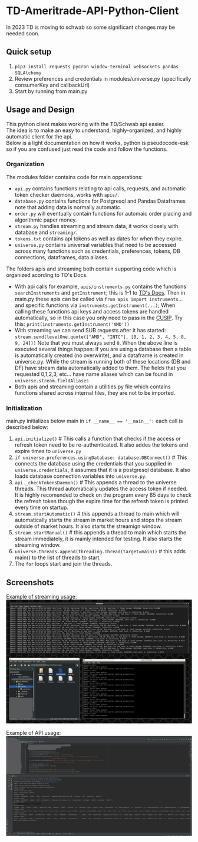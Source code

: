 # TD-Ameritrade-API-Python-Client  
In 2023 TD is moving to schwab so some significant changes may be needed soon.

## Quick setup
1. `pip3 install requests pycron window-terminal websockets pandas SQLAlchemy`    
2. Review preferences and credentials in modules/universe.py (specifically consumerKey and callbackUrl)
3. Start by running from main.py


## Usage and Design
This python client makes working with the TD/Schwab api easier.    
The idea is to make an easy to understand, highly-organized, and highly automatic client for the api.   
Below is a light documentation on how it works, python is pseudocode-esk so if you are confused just read the code and follow the functions. 


### Organization

The modules folder contains code for main opperations:     
 - `api.py` contains functions relating to api calls, requests, and automatic token checker daemons, works with `apis/`.
 - `database.py` contains functions for Postgresql and Pandas Dataframes note that adding data is normally automatic.
 - `order.py` will eventually contain functions for automaic order placing and algorithmic paper money.
 - `stream.py` handles streaming and stream data, it works closely with database and `streaming/`.
 - `tokens.txt` contains api tokens as well as dates for when they expire.
 - `universe.py` contains universal variables that need to be accessed across many functions such as credentials, preferences, tokens, DB connections, dataframes, data aliases.

The folders apis and streaming both contain supporting code which is organized acording to TD's Docs.   
 - With api calls for example, `apis/instruments.py` contains the functions `searchInstruments` and `getInstrument`; this is 1-1 to [TD's Docs](https://developer.tdameritrade.com/instruments/apis). Then in main.py these apis can be called via `from apis import instruments`... and specific functions via `instruments.getInstrument(...)`; When calling these functions api keys and access tokens are handled automatically, so in this case you only need to pass in the [CUSIP](https://developer.tdameritrade.com/instruments/apis/get/instruments/%7Bcusip%7D). Try this: `print(instruments.getInstrument('AMD'))`
 - With streaming we can send SUB requests after it has started:  `stream.send(levelOne.quote(["AMD", "INTC"], [0, 1, 2, 3, 4, 5, 8, 9, 24]))` Note that you must always send `0`. When the above line is executed several things happen: if you are using a database then a table is automatically created (no overwirite), and a dataframe is created in universe.py. While the stream is running both of these locations (DB and DF) have stream data automatically added to them. The fields that you requested 0,1,2,3, etc... have name aliases which can be found in `universe.stream.fieldAliases`
 - Both apis and streaming contain a utilities.py file which contains functions shared across internal files, they are not to be imported.


### Initialization
main.py initializes below main in `if __name__ == '__main__':` each call is described below:
 1. `api.initialize()` # This calls a function that checks if the access or refresh token need to be re-authenticated. It also addes the tokens and expire times to `universe.py`
 2. `if universe.preferences.usingDatabase: database.DBConnect()` # This connects the database using the credentials that you supplied in `universe.credentials`, it assumes that it is a postgresql database. It also loads database connection variables into `universe.py`.
 3. `api._checkTokensDaemon()` # This appends a thread to the universe threads. This thread automatically updates the access token if needed. It is highly recomended to check on the program every 85 days to check the refresh token though the expire time for the refresh token is printed every time on startup.
 4. `stream.startAutomatic()` # this appends a thread to main which will automatically starts the stream in market hours and stops the stream outside of market hours. It also starts the streamign window.
 5. `stream.startManual()` # this appends a thread to main which starts the stream immediately, it is mainly intended for testing. It also starts the streaming window.
 6. `universe.threads.append(threading.Thread(target=main))` # this adds main() to the list of threads to start.
 7. The `for` loops start and join the threads.


## Screenshots
Example of streaming usage:
![Picture of streaming](demos/streaming.jpg)

Example of API usage:
![Picture of api calls](demos/apiCalls.jpg)
